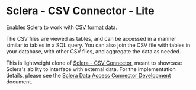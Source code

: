 # Sclera - CSV Connector - Lite

Enables Sclera to work with [CSV format](http://en.wikipedia.org/wiki/Comma-separated_values) data.

The CSV files are viewed as tables, and can be accessed in a manner similar to tables in a SQL query. You can also join the CSV file with tables in your database, with other CSV files, and aggregate the data as needed.

This is lightweight clone of [Sclera - CSV Connector](https://scleradb.com/docs/sclerasql/sqlextdataaccess/#sclera-csv), meant to showcase Sclera's ability to interface with external data. For the implementation details, please see the [Sclera Data Access Connector Development](https://scleradb.com/docs/sdk/sdkextdataaccess/) document.
